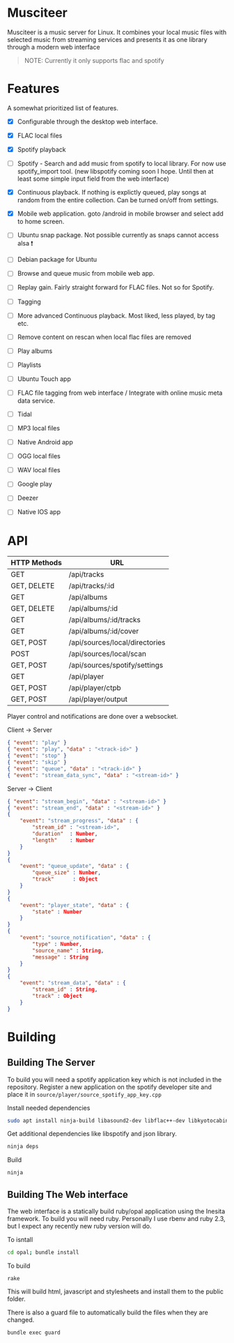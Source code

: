 Musciteer
=========

Musciteer is a music server for Linux. It combines your local music files with
selected music from streaming services and presents it as one library through 
a modern web interface

> NOTE: Currently it only supports flac and spotify



Features
========

A somewhat prioritized list of features.

- [x] Configurable through the desktop web interface.
- [x] FLAC local files
- [x] Spotify playback
- [ ] Spotify - Search and add music from spotify to local library. For now
      use spotify_import tool. (new libspotify coming soon I hope. Until then
      at least some simple input field from the web interface)
- [x] Continuous playback. If nothing is explictly queued, play songs at random
      from the entire collection. Can be turned on/off from settings.
- [x] Mobile web application. goto /android in mobile browser and select add to
      home screen.
- [ ] Ubuntu snap package. Not possible currently as snaps cannot access alsa
      :exclamation:
- [ ] Debian package for Ubuntu
- [ ] Browse and queue music from mobile web app.
- [ ] Replay gain. Fairly straight forward for FLAC files. Not so for Spotify.
- [ ] Tagging
- [ ] More advanced Continuous playback. Most liked, less played, by tag etc.
- [ ] Remove content on rescan when local flac files are removed
- [ ] Play albums
- [ ] Playlists
- [ ] Ubuntu Touch app
- [ ] FLAC file tagging from web interface / Integrate with online music meta
      data service.
- [ ] Tidal
- [ ] MP3 local files
- [ ] Native Android app
- [ ] OGG local files
- [ ] WAV local files
- [ ] Google play
- [ ] Deezer
- [ ] Native IOS app



API
===

| HTTP Methods | URL
| ------------ | ---
| GET          | /api/tracks
| GET, DELETE  | /api/tracks/:id
| GET          | /api/albums
| GET, DELETE  | /api/albums/:id
| GET          | /api/albums/:id/tracks
| GET          | /api/albums/:id/cover
| GET, POST    | /api/sources/local/directories
| POST         | /api/sources/local/scan
| GET, POST    | /api/sources/spotify/settings
| GET          | /api/player 
| GET, POST    | /api/player/ctpb
| GET, POST    | /api/player/output

Player control and notifications are done over a websocket.

Client -> Server

```json
{ "event": "play" }
{ "event": "play", "data" : "<track-id>" }
{ "event": "stop" }
{ "event": "skip" }
{ "event": "queue", "data" : "<track-id>" }
{ "event": "stream_data_sync", "data" : "<stream-id>" }
```

Server -> Client

```json
{ "event": "stream_begin", "data" : "<stream-id>" }
{ "event": "stream_end", "data" : "<stream-id>" }
{ 
    "event": "stream_progress", "data" : { 
        "stream_id" : "<stream-id>",
        "duration"  : Number,
        "length"    : Number
    } 
}
{ 
    "event": "queue_update", "data" : {
        "queue_size" : Number,
        "track"      : Object
    } 
}
{ 
    "event": "player_state", "data" : {
        "state" : Number
    } 
}
{ 
    "event": "source_notification", "data" : {
        "type" : Number,
        "source_name" : String,
        "message" : String
    } 
}
{ 
    "event": "stream_data", "data" : {
        "stream_id" : String,
        "track" : Object
    } 
}
```



Building
========

Building The Server
-------------------

To build you will need a spotify application key which is not included in the
repository. Register a new application on the spotify developer site and place 
it in `source/player/source_spotify_app_key.cpp`

Install needed dependencies

```sh
sudo apt install ninja-build libasound2-dev libflac++-dev libkyotocabinet-dev libcrypto++-dev
```

Get additional dependencies like libspotify and json library.

```sh
ninja deps
```

Build

```sh
ninja
```


Building The Web interface
--------------------------

The web interface is a statically build ruby/opal application using the Inesita 
framework. To build you will need ruby. Personally I use rbenv and ruby 2.3, but
I expect any recently new ruby version will do.

To isntall 

```sh
cd opal; bundle install
```

To build

```
rake
```

This will build html, javascript and stylesheets and install them to the public
folder.

There is also a guard file to automatically build the files when they are changed.

```
bundle exec guard
```
